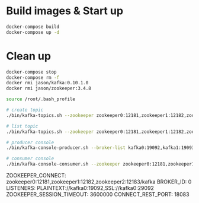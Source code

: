 

# Build images & Start up
```bash
docker-compose build
docker-compose up -d
```

# Clean up
```bash
docker-compose stop
docker-compose rm -f
docker rmi jason/kafka:0.10.1.0
docker rmi jason/zookeeper:3.4.8
```


```bash
source /root/.bash_profile

# create topic
./bin/kafka-topics.sh --zookeeper zookeeper0:12181,zookeeper1:12182,zookeeper2:12183 --topic test1 --replication-factor 2 --partitions 3 --create

# list topic
./bin/kafka-topics.sh --zookeeper zookeeper0:12181,zookeeper1:12182,zookeeper2:12183 --list

# producer console
./bin/kafka-console-producer.sh --broker-list kafka0:19092,kafka1:19093,kafka2:19094 --topic test1

# consumer console
./bin/kafka-console-consumer.sh --zookeeper zookeeper0:12181,zookeeper1:12182,zookeeper2:12183 --topic test1 --from-beginning
```

ZOOKEEPER_CONNECT: zookeeper0:12181,zookeeper1:12182,zookeeper2:12183/kafka
BROKER_ID: 0
LISTENERS: PLAINTEXT://kafka0:19092,SSL://kafka0:29092
ZOOKEEPER_SESSION_TIMEOUT: 3600000
CONNECT_REST_PORT: 18083


